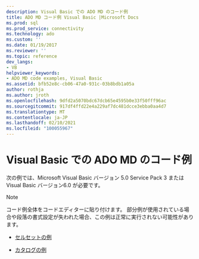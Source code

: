 ```yaml
---
description: Visual Basic での ADO MD のコード例
title: ADO MD コード例 Visual Basic |Microsoft Docs
ms.prod: sql
ms.prod_service: connectivity
ms.technology: ado
ms.custom: ''
ms.date: 01/19/2017
ms.reviewer: ''
ms.topic: reference
dev_langs:
- VB
helpviewer_keywords:
- ADO MD code examples, Visual Basic
ms.assetid: bfb52e8c-cb06-47a0-931c-03b8bdb1a05a
author: rothja
ms.author: jroth
ms.openlocfilehash: 9dfd2a5070bdc67dcb65e4595b0e33f50fff96ac
ms.sourcegitcommit: 917df4ffd22e4a229af7dc481dcce3ebba0aa4d7
ms.translationtype: MT
ms.contentlocale: ja-JP
ms.lasthandoff: 02/10/2021
ms.locfileid: "100055967"
---
```

# <a name="ado-md-code-examples-in-visual-basic"></a>Visual Basic での ADO MD のコード例
次の例では、Microsoft Visual Basic バージョン 5.0 Service Pack 3 または Visual Basic バージョン6.0 が必要です。  
  
> [!NOTE]
>  コード例全体をコードエディターに貼り付けます。 部分例が使用されている場合や段落の書式設定が失われた場合、この例は正常に実行されない可能性があります。  
  
-   [セルセットの例](./cellset-example-vb.md)  
  
-   [カタログの例](./catalog-example-vb.md)